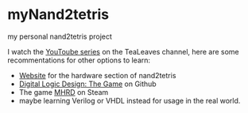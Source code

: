 # myNand2tetris
my personal nand2tetris project

I watch the [YouToube series][1] on the TeaLeaves channel, here are some recommentations for other options to learn:

- [Website][2] for the hardware section of nand2tetris
- [Digital Logic Design: The Game][3] on Github
- The game [MHRD][4] on Steam
- maybe learning Verilog or VHDL instead for usage in the real world.

[1]:https://www.youtube.com/watch?v=tRT1O6mLTZw&list=PLu6SHDdOToSdD4-c9nZX2Qu3ZXnNFocOH
[2]:https://nandgame.com
[3]:https://asteriskman7.github.io/dldtg
[4]:https://store.steampowered.com/app/576030/MHRD/